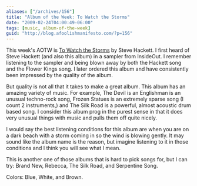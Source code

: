 ```yaml
---
aliases: ["/archives/156"]
title: "Album of the Week: To Watch the Storms"
date: "2009-02-24T04:00:49-06:00"
tags: [music, album-of-the-week]
guid: "http://blog.afoolishmanifesto.com/?p=156"
---
```

This week's AOTW is [To Watch the Storms](http://amazon.com/dp/B000095IWI/) by Steve Hackett. I first heard of Steve Hackett (and also this album) in a sampler from InsideOut. I remember listening to the sampler and being blown away by both the Hackett song and the Flower Kings song. I later ordered this album and have consistently been impressed by the quality of the album.

But quality is not all that it takes to make a great album. This album has an amazing variety of music. For example, The Devil is an Englishman is an unusual techno-rock song, Frozen Statues is an extremely sparse song (I count 2 instruments,) and The Silk Road is a powerful, almost acoustic drum based song. I consider this album prog in the purest sense in that it does very unusual things with music and pulls them off quite nicely.

I would say the best listening conditions for this album are when you are on a dark beach with a storm coming in so the wind is blowing gently. It may sound like the album name is the reason, but imagine listening to it in those conditions and I think you will see what I mean.

This is another one of those albums that is hard to pick songs for, but I can try: Brand New, Rebecca, The Silk Road, and Serpentine Song.

Colors: Blue, White, and Brown.
